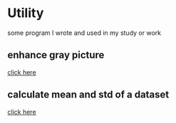 # Utility

some program I wrote and used in my study or work

## enhance gray picture

[click here](./enhance_gray_picture/README.md)

## calculate mean and std of a dataset

[click here](./calculate_mean_std/README.md)
